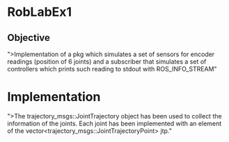 # RobLabEx1
## Objective
">Implementation of a pkg which simulates a set of sensors for encoder readings (position of 6 joints)
and a subscriber that simulates a set of controllers which prints such reading to stdout with ROS_INFO_STREAM"

# Implementation
">The trajectory_msgs::JointTrajectory object has been used to collect the information of the joints.
 Each joint has been implemented with an element of the vector<trajectory_msgs::JointTrajectoryPoint> jtp."
